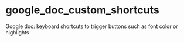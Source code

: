 # google_doc_custom_shortcuts
Google doc: keyboard shortcuts to trigger buttons such as font color or highlights 
